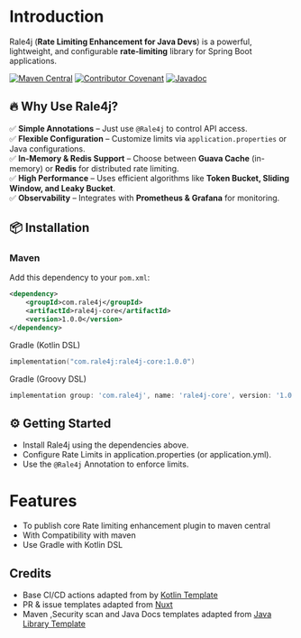 
# Introduction

Rale4j (**Rate Limiting Enhancement for Java Devs**) is a powerful, lightweight, and configurable **rate-limiting** library for Spring Boot applications.

[![Maven Central](https://img.shields.io/maven-central/v/com.rale4j/rale4j-core.svg)](https://central.sonatype.com/artifact/com.rale4j/rale4j-core)
[![Contributor Covenant](https://img.shields.io/badge/Contributor%20Covenant-2.1-4baaaa.svg)](CODE_OF_CONDUCT.md)
[![Javadoc](https://img.shields.io/badge/JavaDoc-Online-green)](https://rale4j.github.io/rale4j-spring-boot/javadoc/)

## 🔥 Why Use Rale4j?
✅ **Simple Annotations** – Just use `@Rale4j` to control API access.  
✅ **Flexible Configuration** – Customize limits via `application.properties` or Java configurations.  
✅ **In-Memory & Redis Support** – Choose between **Guava Cache** (in-memory) or **Redis** for distributed rate limiting.  
✅ **High Performance** – Uses efficient algorithms like **Token Bucket, Sliding Window, and Leaky Bucket**.  
✅ **Observability** – Integrates with **Prometheus & Grafana** for monitoring.  

## 📦 Installation

### **Maven**
Add this dependency to your `pom.xml`:
```xml
<dependency>
    <groupId>com.rale4j</groupId>
    <artifactId>rale4j-core</artifactId>
    <version>1.0.0</version>
</dependency>
```
Gradle (Kotlin DSL)
```kts
implementation("com.rale4j:rale4j-core:1.0.0")
```
Gradle (Groovy DSL)
```groovy
implementation group: 'com.rale4j', name: 'rale4j-core', version: '1.0.0'
```
## ⚙️ Getting Started

- Install Rale4j using the dependencies above.
- Configure Rate Limits in application.properties (or application.yml).
- Use the `@Rale4j` Annotation to enforce limits.
# Features
- To publish core Rate limiting enhancement plugin to maven central
- With Compatibility with maven
- Use Gradle with Kotlin DSL

## Credits
- Base CI/CD actions adapted from by [Kotlin Template](https://github.com/cortinico/kotlin-android-template)
- PR & issue templates adapted from [Nuxt](https://github.com/nuxt/nuxt)
- Maven ,Security scan and Java Docs templates adapted from [Java Library Template](https://github.com/thriving-dev/java-library-template)  


